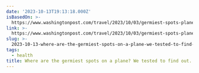 ```yaml
---
date: '2023-10-13T19:13:18.000Z'
isBasedOn: >-
  https://www.washingtonpost.com/travel/2023/10/03/germiest-spots-plane-tray-table/
link: >-
  https://www.washingtonpost.com/travel/2023/10/03/germiest-spots-plane-tray-table/
slug: >-
  2023-10-13-where-are-the-germiest-spots-on-a-plane-we-tested-to-find-out-the-washi
tags:
  - health
title: Where are the germiest spots on a plane? We tested to find out. - The Washi
---
```


